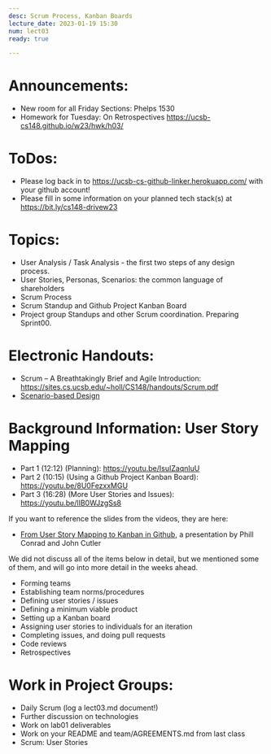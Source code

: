 ```yaml
---
desc: Scrum Process, Kanban Boards
lecture_date: 2023-01-19 15:30
num: lect03
ready: true

---
```

# Announcements: 
* New room for all Friday Sections: Phelps 1530
* Homework for Tuesday: On Retrospectives <https://ucsb-cs148.github.io/w23/hwk/h03/>

# ToDos: 
* Please log back in to https://ucsb-cs-github-linker.herokuapp.com/ with your github account! 
* Please fill in some information on your planned tech stack(s) at <https://bit.ly/cs148-drivew23>

# Topics: 
* User Analysis / Task Analysis - the first two steps of any design process. 
* User Stories, Personas, Scenarios: the common language of shareholders 
* Scrum Process 
* Scrum Standup and Github Project Kanban Board 
* Project group Standups and other Scrum coordination. Preparing Sprint00.

# Electronic Handouts:
* Scrum – A Breathtakingly Brief and Agile Introduction: <https://sites.cs.ucsb.edu/~holl/CS148/handouts/Scrum.pdf>
* [Scenario-based Design](<https://sites.cs.ucsb.edu/~holl/CS148/handouts/Slides_ScenarioBasedDesign.pdf>)

# Background Information: User Story Mapping

* Part 1 (12:12) (Planning): <https://youtu.be/IsuIZaqnIuU>
* Part 2 (10:15) (Using a Github Project Kanban Board): <https://youtu.be/8U0FezxxMGU>
* Part 3 (16:28) (More User Stories and Issues): <https://youtu.be/lIB0WJzgSs8>

If you want to reference the slides from the videos, they are here: 
* [From User Story Mapping to Kanban in Github](https://docs.google.com/presentation/d/1UD5qIm5njZFF2s8OvCJdJPnsR_VvnavcZRP9cXRqRNw/edit?usp=sharing), a presentation by Phill Conrad and John Cutler

We did not discuss all of the items below in detail, but we mentioned some of them, and will go into more detail
in the weeks ahead.

* Forming teams
* Establishing team norms/procedures 
* Defining user stories / issues
* Defining a minimum viable product
* Setting up a Kanban board
* Assigning user stories to individuals for an iteration
* Completing issues, and doing pull requests
* Code reviews
* Retrospectives

# Work in Project Groups: 
* Daily Scrum (log a lect03.md document!)
* Further discussion on technologies
* Work on lab01 deliverables 
* Work on your README and team/AGREEMENTS.md from last class
* Scrum: User Stories